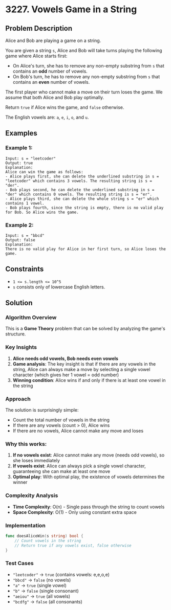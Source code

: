 # 3227. Vowels Game in a String

## Problem Description

Alice and Bob are playing a game on a string.

You are given a string `s`, Alice and Bob will take turns playing the following game where Alice starts first:

- On Alice's turn, she has to remove any non-empty substring from `s` that contains an **odd** number of vowels.
- On Bob's turn, he has to remove any non-empty substring from `s` that contains an **even** number of vowels.

The first player who cannot make a move on their turn loses the game. We assume that both Alice and Bob play optimally.

Return `true` if Alice wins the game, and `false` otherwise.

The English vowels are: `a`, `e`, `i`, `o`, and `u`.

## Examples

### Example 1:
```
Input: s = "leetcoder"
Output: true
Explanation:
Alice can win the game as follows:
- Alice plays first, she can delete the underlined substring in s = "leetcoder" which contains 3 vowels. The resulting string is s = "der".
- Bob plays second, he can delete the underlined substring in s = "der" which contains 0 vowels. The resulting string is s = "er".
- Alice plays third, she can delete the whole string s = "er" which contains 1 vowel.
- Bob plays fourth, since the string is empty, there is no valid play for Bob. So Alice wins the game.
```

### Example 2:
```
Input: s = "bbcd"
Output: false
Explanation:
There is no valid play for Alice in her first turn, so Alice loses the game.
```

## Constraints

- `1 <= s.length <= 10^5`
- `s` consists only of lowercase English letters.

## Solution

### Algorithm Overview

This is a **Game Theory** problem that can be solved by analyzing the game's structure.

### Key Insights

1. **Alice needs odd vowels, Bob needs even vowels**
2. **Game analysis**: The key insight is that if there are any vowels in the string, Alice can always make a move by selecting a single vowel character (which gives her 1 vowel = odd number)
3. **Winning condition**: Alice wins if and only if there is at least one vowel in the string

### Approach

The solution is surprisingly simple:
- Count the total number of vowels in the string
- If there are any vowels (count > 0), Alice wins
- If there are no vowels, Alice cannot make any move and loses

### Why this works:

1. **If no vowels exist**: Alice cannot make any move (needs odd vowels), so she loses immediately
2. **If vowels exist**: Alice can always pick a single vowel character, guaranteeing she can make at least one move
3. **Optimal play**: With optimal play, the existence of vowels determines the winner

### Complexity Analysis

- **Time Complexity**: O(n) - Single pass through the string to count vowels
- **Space Complexity**: O(1) - Only using constant extra space

### Implementation

```go
func doesAliceWin(s string) bool {
    // Count vowels in the string
    // Return true if any vowels exist, false otherwise
}
```

### Test Cases

- `"leetcoder"` → `true` (contains vowels: e,e,o,e)
- `"bbcd"` → `false` (no vowels)
- `"a"` → `true` (single vowel)
- `"b"` → `false` (single consonant)
- `"aeiou"` → `true` (all vowels)
- `"bcdfg"` → `false` (all consonants)

